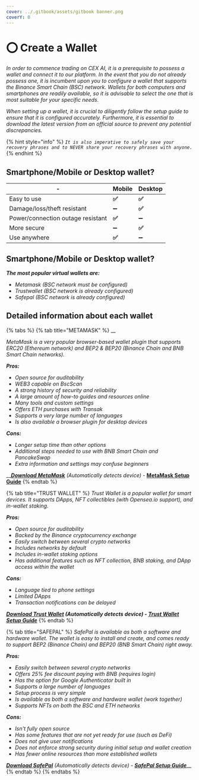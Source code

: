 ```yaml
---
cover: ../.gitbook/assets/gitbook banner.png
coverY: 0
---
```


# ⭕ Create a Wallet

_In order to commence trading on CEX AI, it is a prerequisite to possess a wallet and connect it to our platform. In the event that you do not already possess one, it is incumbent upon you to configure a wallet that supports the Binance Smart Chain (BSC) network. Wallets for both computers and smartphones are readily available, so it is advisable to select the one that is most suitable for your specific needs._

_When setting up a wallet, it is crucial to diligently follow the setup guide to ensure that it is configured accurately. Furthermore, it is essential to download the latest version from an official source to prevent any potential discrepancies._&#x20;

{% hint style="info" %}
_`It is also imperative to safely save your recovery phrases and to NEVER share your recovery phrases with anyone.`_
{% endhint %}

## Smartphone/Mobile or Desktop wallet? <a href="#carteira-para-smartphone-ou-computador" id="carteira-para-smartphone-ou-computador"></a>

| -                                 | Mobile | Desktop |
| --------------------------------- | ------ | ------- |
| Easy to use                       | **✅**  | **✅**   |
| Damage/loss/theft resistant       | ➖      | **✅**   |
| Power/connection outage resistant | **✅**  | ➖       |
| More secure                       | ➖      | **✅**   |
| Use anywhere                      | **✅**  | ➖       |

## Smartphone/Mobile or Desktop wallet? <a href="#carteira-para-smartphone-ou-computador" id="carteira-para-smartphone-ou-computador"></a>

_**The most popular virtual wallets are:**_

* _Metamask (BSC network must be configured)_
* _Trustwallet (BSC network is already configured)_
* _Safepal (BSC network is already configured)_

## Detailed information about each wallet

{% tabs %}
{% tab title="METAMASK" %}
__

_MetaMask is a very popular browser-based wallet plugin that supports ERC20 (Ethereum network) and BEP2 & BEP20 (Binance Chain and BNB Smart Chain networks)._

_​**Pros:**_

* _Open source for auditability_
* _WEB3 capable on BscScan_
* _A strong history of security and reliability_
* _A large amount of how-to guides and resources online_
* _Many tools and custom settings_
* _Offers ETH purchases with Transak_
* _Supports a very large number of languages_
* _Is also available a browser plugin for desktop devices_

_**Cons:**_

* _Longer setup time than other options_
* _Additional steps needed to use with BNB Smart Chain and PancakeSwap_
* _Extra information and settings may confuse beginners_

__[_**Download MetaMask**_](https://metamask.io/download.html) _(Automatically detects device) -_ [**MetaMask Setup Guide**](https://academy.binance.com/en/articles/connecting-metamask-to-binance-smart-chain)
{% endtab %}

{% tab title="TRUST WALLET" %}
_Trust Wallet is a popular wallet for smart devices. It supports DApps, NFT collectibles (with Opensea.io support), and in-wallet staking._

_**Pros:**_

* _Open source for auditability_
* _Backed by the Binance cryptocurrency exchange_
* _Easily switch between several crypto networks_
* _Includes networks by default_
* _Includes in-wallet staking options_
* _Has additional features such as NFT collection, BNB staking, and DApp access within the wallet_

_**Cons:**_

* _Language tied to phone settings_
* _Limited DApps_
* _Transaction notifications can be delayed_

__[_**Download Trust Wallet**_](https://trustwallet.com) _(Automatically detects device) -_ [_**Trust Wallet Setup Guide**_](https://www.binance.com/en/blog/421499824684901157/How-to-Set-Up-and-Use-Trust-Wallet-for-Binance-Smart-Chain)__
{% endtab %}

{% tab title="SAFEPAL" %}
_SafePal is available as both a software and hardware wallet. The wallet is easy to install and create, and comes ready to support BEP2 (Binance Chain) and BEP20 (BNB Smart Chain) right away._

_**Pros:**_

* _Easily switch between several crypto networks_
* _Offers 25% fee discount paying with BNB (requires login)_
* _Has the option for Google Authenticator built in_
* _Supports a large number of languages_
* _Setup process is very simple_
* _Is available as both a software and hardware wallet (work together)_
* _Supports NFTs on both the BSC and ETH networks_

_**Cons:**_

* _Isn't fully open source_
* _Has some features that are not yet ready for use (such as DeFi)_
* _Does not give user notifications_
* _Does not enforce strong security during initial setup and wallet creation_
* _Has fewer online resources than more established wallets_

_​_[_**Download SafePal**_](https://safepal.io/download) _(Automatically detects device) -_ [_**SafePal Setup Guide**_](https://blog.safepal.io/binance-smart-chain-x-safepal/)__
{% endtab %}
{% endtabs %}
